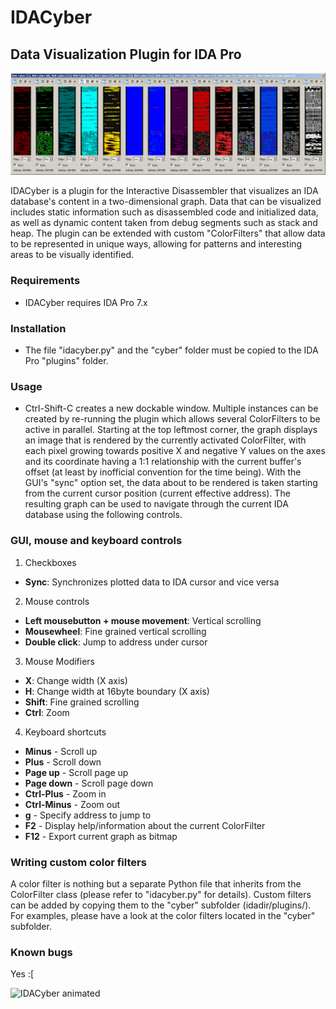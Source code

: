 # IDACyber
## Data Visualization Plugin for IDA Pro

![IDACyber IDA Pro plugin](/screenshots/idacyber.png?raw=true "IDACyber")

IDACyber is a plugin for the Interactive Disassembler that visualizes an IDA database's content in a two-dimensional graph. Data that can be visualized includes static information such as disassembled code and initialized data, as well as dynamic content taken from debug segments such as stack and heap. The plugin can be extended with custom "ColorFilters" that allow data to be represented in unique ways, allowing for patterns and interesting areas to be visually identified.

### Requirements

* IDACyber requires IDA Pro 7.x

### Installation

* The file "idacyber.py" and the "cyber" folder must be copied to the IDA Pro "plugins" folder.

### Usage

* Ctrl-Shift-C creates a new dockable window. Multiple instances can be created by re-running the plugin which allows several ColorFilters to be active in parallel. Starting at the top leftmost corner, the graph displays an image that is rendered by the currently activated ColorFilter, with each pixel growing towards positive X and negative Y values on the axes and its coordinate having a 1:1 relationship with the current buffer's offset (at least by inofficial convention for the time being). With the GUI's "sync" option set, the data about to be rendered is taken starting from the current cursor position (current effective address). The resulting graph can be used to navigate through the current IDA database using the following controls.

### GUI, mouse and keyboard controls

1. Checkboxes

  * **Sync**: Synchronizes plotted data to IDA cursor and vice versa

2. Mouse controls

  * **Left mousebutton + mouse movement**: Vertical scrolling
  * **Mousewheel**: Fine grained vertical scrolling
  * **Double click**: Jump to address under cursor

3. Mouse Modifiers

  * **X**: Change width (X axis)
  * **H**: Change width at 16byte boundary (X axis)
  * **Shift**: Fine grained scrolling
  * **Ctrl**: Zoom

4. Keyboard shortcuts

  * **Minus** - Scroll up
  * **Plus** - Scroll down
  * **Page up** - Scroll page up
  * **Page down** - Scroll page down
  * **Ctrl-Plus** - Zoom in
  * **Ctrl-Minus** - Zoom out
  * **g** - Specify address to jump to
  * **F2** - Display help/information about the current ColorFilter
  * **F12** - Export current graph as bitmap 

### Writing custom color filters

A color filter is nothing but a separate Python file that inherits from the ColorFilter class (please refer to "idacyber.py" for details). Custom filters can be added by copying them to the "cyber" subfolder (idadir/plugins/). For examples, please have a look at the color filters located in the "cyber" subfolder.

### Known bugs

Yes :[

![IDACyber animated](/screenshots/idacyber.gif?raw=true "Visual pattern recognition")
